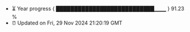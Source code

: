- ⏳ Year progress { ███████████████████████████▁▁▁ } 91.23 %
- ⏰ Updated on Fri, 29 Nov 2024 21:20:19 GMT

